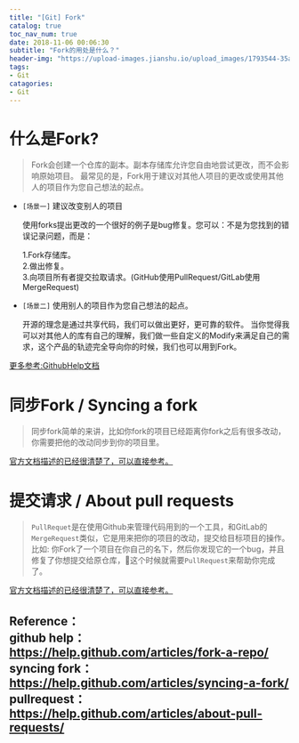 ```yaml
---
title: "[Git] Fork"
catalog: true
toc_nav_num: true
date: 2018-11-06 00:06:30
subtitle: "Fork的用处是什么？"
header-img: "https://upload-images.jianshu.io/upload_images/1793544-35a59cc66546fe40.jpg?imageMogr2/auto-orient/strip%7CimageView2/2/w/1240"
tags:
- Git
catagories:
- Git
---
```


什么是Fork?
=======
> Fork会创建一个仓库的副本。副本存储库允许您自由地尝试更改，而不会影响原始项目。
> 最常见的是，Fork用于建议对其他人项目的更改或使用其他人的项目作为您自己想法的起点。

  * `[场景一]` 建议改变别人的项目 

    使用forks提出更改的一个很好的例子是bug修复。您可以：不是为您找到的错误记录问题，而是：

    1.Fork存储库。  
    2.做出修复。  
    3.向项目所有者提交拉取请求。(GitHub使用PullRequest/GitLab使用MergeRequest)

  * `[场景二]` 使用别人的项目作为您自己想法的起点。 

    开源的理念是通过共享代码，我们可以做出更好，更可靠的软件。
    当你觉得我可以对其他人的库有自己的理解，我们做一些自定义的Modify来满足自己的需求，这个产品的轨迹完全导向你的时候，我们也可以用到Fork。

[更多参考:GithubHelp文档](https://help.github.com/articles/fork-a-repo/)

同步Fork / Syncing a fork
=======
> 同步fork简单的来讲，比如你fork的项目已经距离你fork之后有很多改动，你需要把他的改动同步到你的项目里。

[官方文档描述的已经很清楚了，可以直接参考。](https://help.github.com/articles/syncing-a-fork/)


提交请求 / About pull requests
=======
> `PullRequet`是在使用Github来管理代码用到的一个工具，和GitLab的`MergeRequest`类似，它是用来把你的项目的改动，提交给目标项目的操作。 比如: 你Fork了一个项目在你自己的名下，然后你发现它的一个bug，并且修复了你想提交给原仓库，这个时候就需要`PullRequest`来帮助你完成了。

[官方文档描述的已经很清楚了，可以直接参考。](https://help.github.com/articles/about-pull-requests/)


Reference：  
github help：https://help.github.com/articles/fork-a-repo/   
syncing fork： https://help.github.com/articles/syncing-a-fork/  
pullrequest： https://help.github.com/articles/about-pull-requests/  
---